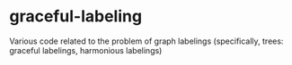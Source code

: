 # graceful-labeling
Various code related to the problem of graph labelings (specifically, trees: graceful labelings, harmonious labelings)
